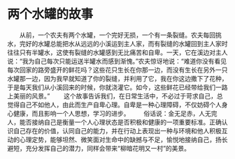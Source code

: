 # 两个水罐的故事
　　从前，一个农夫有两个水罐，一个完好无损，一个有一条裂缝。农夫每回挑水，完好的水罐总能把水从远远的小溪运到主人家，而有裂缝的水罐回到主人家时往往只有半罐水，这使有裂缝的水罐感到无比痛苦和自卑。一天，它在溪边对主人说：“我为自己每次只能运送半罐水而感到渐愧。”农夫惊讶地说：“难道你没有看见每次回家的路旁盛开的鲜花吗？这些花只生长在你那一边，而没有生长在另外一只水罐那一边，因为我早就知道了你的裂缝，并利用了它，我在你这边撒下了花种，于是每天我们从小溪回来的时候，你就浇灌它。如今，这些鲜花已经带给我们一路上美丽的风景。” 
　　这个故事告诉我们，在日常生活中，不必过于苛求自己，总觉得自己不如他人，由此而生产自卑心理。自卑是一种心理障碍，不仅妨碍个人身心健康，而且影响一个人思想，学习的进步。 
　　俗话说：金无足赤，人无完人，能否接纳自己是衡量一个人心理状态是否积极和健康的一项重要标准。正确认识自己存在的价值，认同自己的能力，并在行动上表现出一种与环境和他人积极互动的心理定势，能够坦然、微笑面对生命中的缺撼与不足，愉悦地接纳自己，扬长避短，充分发挥自己的潜力，同样会带来“柳暗花明又一村”的美景。
 
